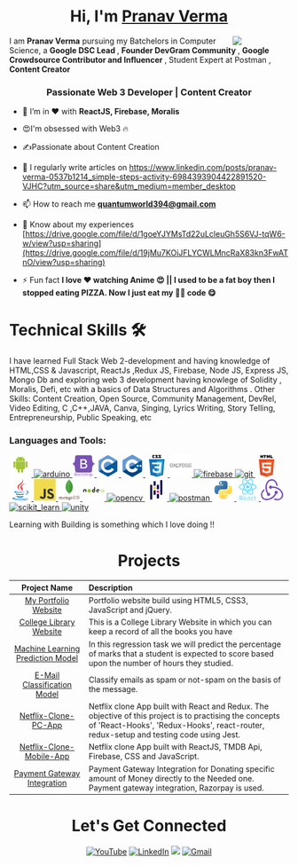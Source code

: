 <h1 align="center" >Hi, I'm <a href="http://www,.linkedin.com/in/pranav-verma-0537b1214/" target="_blank">Pranav Verma</a></h1>
<img width="20%" align="right"   src="https://global-uploads.webflow.com/61ba6468fead2e0eab9d8ca1/61d271805891fdb648492dbc_6f561fee-5bfa-4ddd-80f5-73ae8741442a.gif" >
I am <b>Pranav Verma</b> pursuing my Batchelors in Computer Science, a <b> Google DSC Lead </b>, <b> Founder DevGram Community </b>, <b>Google Crowdsource Contributor and Influencer </b>, Student Expert at Postman ,<b> Content Creator </b>
<h3 align="center"> Passionate Web 3 Developer | Content Creator </h3>

- 🌱 I’m in ♥️ with **ReactJS, Firebase, Moralis**
- 😍I'm obsessed with Web3 🔥
- ✍️Passionate about Content Creation

- 📝 I regularly write articles on https://www.linkedin.com/posts/pranav-verma-0537b1214_simple-steps-activity-6984393904422891520-VJHC?utm_source=share&utm_medium=member_desktop

- 📫 How to reach me **quantumworld394@gmail.com**

- 📄 Know about my experiences [https://drive.google.com/file/d/1goeYJYMsTd22uLcleuGh5S6VJ-tqW6-w/view?usp=sharing](https://drive.google.com/file/d/19jMu7KOiJFLYCWLMncRaX83kn3FwATnO/view?usp=sharing)

- ⚡ Fun fact **I love ❤ watching Anime 😍 || I used to be a fat boy then I stopped eating PIZZA. Now I just eat my 👩‍💻 code 😋**


   <div align="center">

<h1>Technical Skills 🛠</h1>
   
I have learned Full Stack Web 2-development and having knowledge of HTML,CSS & Javascript, ReactJs ,Redux JS, Firebase, Node JS, Express JS, Mongo Db and exploring web 3 development having knowlege of Solidity , Moralis, Defi, etc with a basics of Data Structures and Algorithms .
Other Skills: Content Creation, Open Source, Community Management, DevRel, Video Editing, C ,C++,JAVA, Canva, Singing, Lyrics Writing, Story Telling, Entrepreneurship, Public Speaking, etc

<p align="center"> 
<h3 align="left">Languages and Tools:</h3>
<p align="left"> <a href="https://developer.android.com" target="_blank" rel="noreferrer"> <img src="https://raw.githubusercontent.com/devicons/devicon/master/icons/android/android-original-wordmark.svg" alt="android" width="40" height="40"/> </a> <a href="https://www.arduino.cc/" target="_blank" rel="noreferrer"> <img src="https://cdn.worldvectorlogo.com/logos/arduino-1.svg" alt="arduino" width="40" height="40"/> </a> <a href="https://getbootstrap.com" target="_blank" rel="noreferrer"> <img src="https://raw.githubusercontent.com/devicons/devicon/master/icons/bootstrap/bootstrap-plain-wordmark.svg" alt="bootstrap" width="40" height="40"/> </a> <a href="https://www.cprogramming.com/" target="_blank" rel="noreferrer"> <img src="https://raw.githubusercontent.com/devicons/devicon/master/icons/c/c-original.svg" alt="c" width="40" height="40"/> </a> <a href="https://www.w3schools.com/cpp/" target="_blank" rel="noreferrer"> <img src="https://raw.githubusercontent.com/devicons/devicon/master/icons/cplusplus/cplusplus-original.svg" alt="cplusplus" width="40" height="40"/> </a> <a href="https://www.w3schools.com/css/" target="_blank" rel="noreferrer"> <img src="https://raw.githubusercontent.com/devicons/devicon/master/icons/css3/css3-original-wordmark.svg" alt="css3" width="40" height="40"/> </a> <a href="https://expressjs.com" target="_blank" rel="noreferrer"> <img src="https://raw.githubusercontent.com/devicons/devicon/master/icons/express/express-original-wordmark.svg" alt="express" width="40" height="40"/> </a> <a href="https://firebase.google.com/" target="_blank" rel="noreferrer"> <img src="https://www.vectorlogo.zone/logos/firebase/firebase-icon.svg" alt="firebase" width="40" height="40"/> </a> <a href="https://git-scm.com/" target="_blank" rel="noreferrer"> <img src="https://www.vectorlogo.zone/logos/git-scm/git-scm-icon.svg" alt="git" width="40" height="40"/> </a> <a href="https://www.w3.org/html/" target="_blank" rel="noreferrer"> <img src="https://raw.githubusercontent.com/devicons/devicon/master/icons/html5/html5-original-wordmark.svg" alt="html5" width="40" height="40"/> </a> <a href="https://www.java.com" target="_blank" rel="noreferrer"> <img src="https://raw.githubusercontent.com/devicons/devicon/master/icons/java/java-original.svg" alt="java" width="40" height="40"/> </a> <a href="https://developer.mozilla.org/en-US/docs/Web/JavaScript" target="_blank" rel="noreferrer"> <img src="https://raw.githubusercontent.com/devicons/devicon/master/icons/javascript/javascript-original.svg" alt="javascript" width="40" height="40"/> </a> <a href="https://www.mongodb.com/" target="_blank" rel="noreferrer"> <img src="https://raw.githubusercontent.com/devicons/devicon/master/icons/mongodb/mongodb-original-wordmark.svg" alt="mongodb" width="40" height="40"/> </a> <a href="https://nodejs.org" target="_blank" rel="noreferrer"> <img src="https://raw.githubusercontent.com/devicons/devicon/master/icons/nodejs/nodejs-original-wordmark.svg" alt="nodejs" width="40" height="40"/> </a> <a href="https://opencv.org/" target="_blank" rel="noreferrer"> <img src="https://www.vectorlogo.zone/logos/opencv/opencv-icon.svg" alt="opencv" width="40" height="40"/> </a> <a href="https://pandas.pydata.org/" target="_blank" rel="noreferrer"> <img src="https://raw.githubusercontent.com/devicons/devicon/2ae2a900d2f041da66e950e4d48052658d850630/icons/pandas/pandas-original.svg" alt="pandas" width="40" height="40"/> </a> <a href="https://postman.com" target="_blank" rel="noreferrer"> <img src="https://www.vectorlogo.zone/logos/getpostman/getpostman-icon.svg" alt="postman" width="40" height="40"/> </a> <a href="https://www.python.org" target="_blank" rel="noreferrer"> <img src="https://raw.githubusercontent.com/devicons/devicon/master/icons/python/python-original.svg" alt="python" width="40" height="40"/> </a> <a href="https://reactjs.org/" target="_blank" rel="noreferrer"> <img src="https://raw.githubusercontent.com/devicons/devicon/master/icons/react/react-original-wordmark.svg" alt="react" width="40" height="40"/> </a> <a href="https://redux.js.org" target="_blank" rel="noreferrer"> <img src="https://raw.githubusercontent.com/devicons/devicon/master/icons/redux/redux-original.svg" alt="redux" width="40" height="40"/> </a> <a href="https://scikit-learn.org/" target="_blank" rel="noreferrer"> <img src="https://upload.wikimedia.org/wikipedia/commons/0/05/Scikit_learn_logo_small.svg" alt="scikit_learn" width="40" height="40"/> </a> <a href="https://unity.com/" target="_blank" rel="noreferrer"> <img src="https://www.vectorlogo.zone/logos/unity3d/unity3d-icon.svg" alt="unity" width="40" height="40"/> </a> </p>

</p>

Learning with Building is something which I love doing !! 

<h1 align="center">Projects</h1>




| Project Name      | Description | 
| :---:        |    :----   |  
| [My Portfolio Website](https://sauravmukherjee44.github.io/Portfolio-Saurav-Mukherjee/)     | Portfolio website build using HTML5, CSS3, JavaScript and jQuery. 
| [College Library Website](https://sauravmukherjee44.github.io/Aec-Library-Website/)   | This is a College Library Website in which you can keep a record of all the books you have    | issued.© 2021 Saurav Mukherjee 
| [Machine Learning Prediction Model](https://github.com/SauravMukherjee44/The-Sparks-Foundation---Machine-Learning-Task-1/blob/main/Sparks%20Foundation%20Task%20-1%20.ipynb)     | In this regression task we will predict the  percentage of marks that a student is expected to score based upon the number of hours they studied. |
| [E-Mail Classification Model](https://github.com/SauravMukherjee44/Email-Classification-Model)     | Classify emails as spam or not-spam on the basis of the message.
| [Netflix-Clone-PC-App](https://netflix-clone-saurav.herokuapp.com/)     | Netflix clone App built with React and Redux. The objective of this project is to practising the concepts of 'React-Hooks', 'Redux-Hooks', react-router, redux-setup and testing code using Jest.
| [Netflix-Clone-Mobile-App](https://netflix-clone-9b94a.web.app/)     | Netflix clone App built with ReactJS, TMDB Api, Firebase, CSS and JavaScript.
| [Payment Gateway Integration](https://sauravmukherjee44.github.io/Payment-Gateway-Integration/)     | Payment Gateway Integration for Donating specific amount of Money directly to the Needed one. Payment gateway integration, Razorpay is used.

 <h1 align="center">Let's Get Connected</h1>

<div align="center">

<a  href="https://www.youtube.com/channel/UCQXte7z3QifeMGQUZ4aek-A" target="_blank"><img alt="YouTube" src="https://img.shields.io/badge/Youtube-%23FF0000.svg?style=for-the-badge&logo=YouTube&logoColor=white" /></a>
<a  href="https://www.linkedin.com/in/pranav-verma-0537b1214/" target="_blank"><img alt="LinkedIn" src="https://img.shields.io/badge/linkedin%20-%230077B5.svg?&style=for-the-badge&logo=linkedin&logoColor=white" /></a>
<a href="https://twitter.com/Pranavvtweet" target="_blank"><img src="https://img.shields.io/badge/twitter-%2300acee.svg?&style=for-the-badge&logo=twitter&logoColor=white&alt=twitter" /></a>
<a href="mailto:quantumworld394@gmail.com"><img  alt="Gmail" src="https://img.shields.io/badge/Gmail-D14836?style=for-the-badge&logo=gmail&logoColor=white" />


   
   
</div>
  





